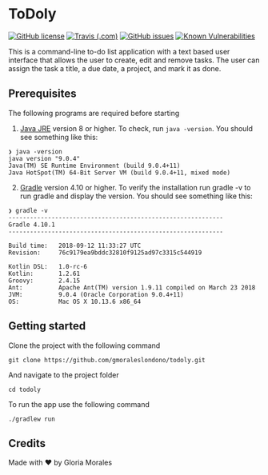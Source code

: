 # ToDoly
[![GitHub license](https://img.shields.io/github/license/gmoraleslondono/todoly.svg)](https://github.com/gmoraleslondono/todoly/blob/master/LICENSE) [![Travis (.com)](https://img.shields.io/travis/com/gmoraleslondono/todoly.svg)](https://travis-ci.com/gmoraleslondono/todoly) [![GitHub issues](https://img.shields.io/github/issues/gmoraleslondono/todoly.svg)](https://github.com/gmoraleslondono/todoly/issues) [![Known Vulnerabilities](https://snyk.io/test/github/gmoraleslondono/todoly/badge.svg)](https://snyk.io/test/github/gmoraleslondono/todoly)

This is a command-line to-do list application with a text based user interface that allows the user to create, edit and remove tasks. The user can assign the task a title, a due date, a project, and mark it as done.

## Prerequisites

The following programs are required before starting

1. [Java JRE](https://www.java.com/en/download/) version 8 or higher. To check, run `java -version`. You should see something like this:

```
❯ java -version
java version "9.0.4"
Java(TM) SE Runtime Environment (build 9.0.4+11)
Java HotSpot(TM) 64-Bit Server VM (build 9.0.4+11, mixed mode)
```

2. [Gradle](https://gradle.org/install/) version 4.10 or higher. To verify the installation run gradle -v to run gradle and display the version. You should see something like this:

```
❯ gradle -v
------------------------------------------------------------
Gradle 4.10.1
------------------------------------------------------------

Build time:   2018-09-12 11:33:27 UTC
Revision:     76c9179ea9bddc32810f9125ad97c3315c544919

Kotlin DSL:   1.0-rc-6
Kotlin:       1.2.61
Groovy:       2.4.15
Ant:          Apache Ant(TM) version 1.9.11 compiled on March 23 2018
JVM:          9.0.4 (Oracle Corporation 9.0.4+11)
OS:           Mac OS X 10.13.6 x86_64

```

## Getting started

Clone the project with the following command

```
git clone https://github.com/gmoraleslondono/todoly.git
```

And navigate to the project folder

```
cd todoly
```

To run the app use the following command

`./gradlew run`

## Credits

Made with ❤ by Gloria Morales
